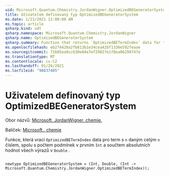 ```yaml
---
uid: Microsoft.Quantum.Chemistry.JordanWigner.OptimizedBEGeneratorSystem
title: Uživatelem definovaný typ OptimizedBEGeneratorSystem
ms.date: 1/23/2021 12:00:00 AM
ms.topic: article
qsharp.kind: udt
qsharp.namespace: Microsoft.Quantum.Chemistry.JordanWigner
qsharp.name: OptimizedBEGeneratorSystem
qsharp.summary: Function that returns `OptimizedBETermIndex` data for term `n` given an integer `n`, together with the number of terms in the first `Int` and the sum of absolute-values of all term coefficients in the `Double`.
ms.openlocfilehash: eb274420a2fb813b1e34cea42bf1336e592feaae
ms.sourcegitcommit: 71605ea9cc630e84e7ef29027e1f0ea06299747e
ms.translationtype: MT
ms.contentlocale: cs-CZ
ms.lasthandoff: 01/26/2021
ms.locfileid: "98837405"
---
```

# <a name="optimizedbegeneratorsystem-user-defined-type"></a>Uživatelem definovaný typ OptimizedBEGeneratorSystem

Obor názvů: [Microsoft. JordanWigner. chemie.](xref:Microsoft.Quantum.Chemistry.JordanWigner)

Balíček: [Microsoft.. chemie](https://nuget.org/packages/Microsoft.Quantum.Chemistry)


Funkce, která vrací `OptimizedBETermIndex` data pro term s `n` daným celým `n` číslem, spolu s počtem podmínek v prvním `Int` a součtem absolutních hodnot všech výrazů v `Double` .

```qsharp

newtype OptimizedBEGeneratorSystem = (Int, Double, (Int -> Microsoft.Quantum.Chemistry.JordanWigner.OptimizedBETermIndex));
```

